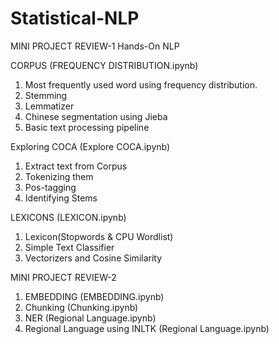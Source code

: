 # Statistical-NLP

MINI PROJECT REVIEW-1
Hands-On NLP


CORPUS (FREQUENCY DISTRIBUTION.ipynb)
1. Most frequently used word using frequency distribution.
2. Stemming
3. Lemmatizer
4. Chinese segmentation using Jieba
5. Basic text processing pipeline 


Exploring COCA (Explore COCA.ipynb)
1. Extract text from Corpus
2. Tokenizing them
3. Pos-tagging
4. Identifying Stems


LEXICONS (LEXICON.ipynb)
1. Lexicon(Stopwords & CPU Wordlist)
2. Simple Text Classifier
3. Vectorizers and Cosine Similarity


MINI PROJECT REVIEW-2
1. EMBEDDING (EMBEDDING.ipynb)
2. Chunking (Chunking.ipynb)
3. NER (Regional Language.ipynb)
4. Regional Language using INLTK (Regional Language.ipynb)
